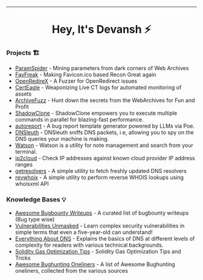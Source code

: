 -----------

<h1 align="center">
   Hey, It's Devansh ⚡
  <br>
</h1>




### Projects 🏗️
- [ParamSpider](https://github.com/devanshbatham/ParamSpider) -  Mining parameters from dark corners of Web Archives
- [FavFreak](https://github.com/devanshbatham/FavFreak) -  Making Favicon.ico based Recon Great again 
- [OpenRedireX](https://github.com/devanshbatham/OpenRedireX) - A Fuzzer for OpenRedirect issues
- [CertEagle](https://github.com/devanshbatham/CertEagle) - Weaponizing Live CT logs for automated monitoring of assets
- [ArchiveFuzz](https://github.com/devanshbatham/ArchiveFuzz) -  Hunt down the secrets from the WebArchives for Fun and Profit
- [ShadowClone](https://github.com/devanshbatham/ShadowClone) - ShadowClone empowers you to execute multiple commands in parallel for blazing-fast performance. 
- [autoreport](https://github.com/devanshbatham/autoreport) - A bug report template generator powered by LLMs via Poe. 
- [DNSleuth](https://github.com/devanshbatham/DNSleuth) - DNSleuth sniffs DNS packets, i.e, allowing you to spy on the DNS queries your machine is making. 
- [Watson](https://github.com/devanshbatham/Watson) - Watson is a utility for note management and search from your terminal. 
- [ip2cloud](https://github.com/devanshbatham/ip2cloud) -  Check IP addresses against known cloud provider IP address ranges
- [getresolvers](https://github.com/devanshbatham/getresolvers) - A simple utility to fetch freshly updated DNS resolvers
- [revwhoix](https://github.com/devanshbatham/revwhoix) -  A simple utility to perform reverse WHOIS lookups using whoisxml API



### Knowledge Bases 💡
- [Awesome Bugbounty Writeups](https://github.com/devanshbatham/Awesome-Bugbounty-Writeups) - A curated list of bugbounty writeups (Bug type wise)
- [Vulnerabilities Unmasked](https://github.com/devanshbatham/Vulnerabilities-Unmasked) -  Learn complex security vulnerabilities in simple terms that even a five-year-old can understand!
- [Everything About DNS](https://github.com/devanshbatham/Everything-About-DNS) - Explains the basics of DNS at different levels of complexity for readers with various technical backgrounds.
- [Solidity Gas Optimization Tips](https://github.com/devanshbatham/Solidity-Gas-Optimization-Tips) -  Solidity Gas Optimization Tips and Tricks
- [Awesome Bughunting Oneliners](https://github.com/devanshbatham/awesome-bughunting-oneliners) -  A list of Awesome Bughunting oneliners, collected from the various sources




